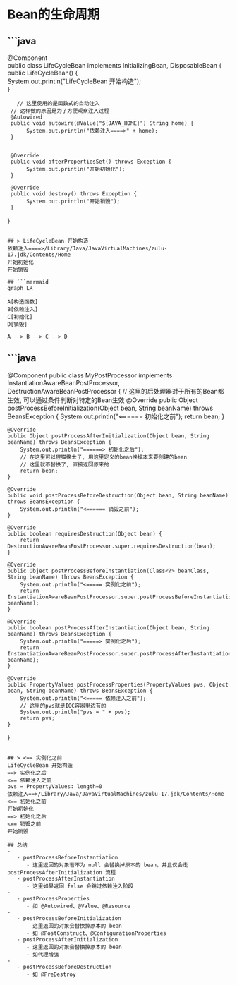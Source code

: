
# Bean的生命周期

## ```java
@Component  
public class LifeCycleBean implements InitializingBean, DisposableBean {  
     public LifeCycleBean() {  
          System.out.println("LifeCycleBean 开始构造");  
     }  
      
       // 这里使用的是函数式的自动注入  
     // 这样做的原因是为了方便观察注入过程  
     @Autowired  
     public void autowire(@Value("${JAVA_HOME}") String home) {  
          System.out.println("依赖注入====>" + home);  
     }  
      
      
     @Override  
     public void afterPropertiesSet() throws Exception {  
          System.out.println("开始初始化");  
     }  
      
     @Override  
     public void destroy() throws Exception {  
          System.out.println("开始销毁");  
     }  
}
```

## > LifeCycleBean 开始构造
依赖注入====>/Library/Java/JavaVirtualMachines/zulu-17.jdk/Contents/Home
开始初始化
开始销毁

## ```mermaid
graph LR

A[构造函数]
B[依赖注入]
C[初始化]
D[销毁]

A --> B --> C --> D
```

## ```java
@Component
public class MyPostProcessor implements InstantiationAwareBeanPostProcessor, DestructionAwareBeanPostProcessor {
    // 这里的后处理器对于所有的Bean都生效, 可以通过条件判断对特定的Bean生效
    @Override
    public Object postProcessBeforeInitialization(Object bean, String beanName) throws BeansException {
        System.out.println("<====== 初始化之前");
        return bean;
    }

    @Override
    public Object postProcessAfterInitialization(Object bean, String beanName) throws BeansException {
        System.out.println("======> 初始化之后");
        // 在这里可以狸猫换太子, 用这里定义的bean换掉本来要创建的bean
        // 这里就不替换了, 直接返回原来的
        return bean;
    }

    @Override
    public void postProcessBeforeDestruction(Object bean, String beanName) throws BeansException {
        System.out.println("<====== 销毁之前");
    }

    @Override
    public boolean requiresDestruction(Object bean) {
        return DestructionAwareBeanPostProcessor.super.requiresDestruction(bean);
    }

    @Override
    public Object postProcessBeforeInstantiation(Class<?> beanClass, String beanName) throws BeansException {
        System.out.println("<===== 实例化之前");
        return InstantiationAwareBeanPostProcessor.super.postProcessBeforeInstantiation(beanClass, beanName);
    }

    @Override
    public boolean postProcessAfterInstantiation(Object bean, String beanName) throws BeansException {
        System.out.println("=====> 实例化之后");
        return InstantiationAwareBeanPostProcessor.super.postProcessAfterInstantiation(bean, beanName);
    }

    @Override
    public PropertyValues postProcessProperties(PropertyValues pvs, Object bean, String beanName) throws BeansException {
        System.out.println("<===== 依赖注入之前");
        // 这里的pvs就是IOC容器里边有的
        System.out.println("pvs = " + pvs);
        return pvs;
    }
}
```

## > <== 实例化之前
LifeCycleBean 开始构造
==> 实例化之后
<== 依赖注入之前
pvs = PropertyValues: length=0
依赖注入==>/Library/Java/JavaVirtualMachines/zulu-17.jdk/Contents/Home
<== 初始化之前
开始初始化
==> 初始化之后
<== 销毁之前
开始销毁

## 总结
-
   - postProcessBeforeInstantiation
      - 这里返回的对象若不为 null 会替换掉原本的 bean，并且仅会走 postProcessAfterInitialization 流程
   - postProcessAfterInstantiation
      - 这里如果返回 false 会跳过依赖注入阶段
-
   - postProcessProperties
      - 如 @Autowired、@Value、@Resource
-
   - postProcessBeforeInitialization
      - 这里返回的对象会替换掉原本的 bean
      - 如 @PostConstruct、@ConfigurationProperties
   - postProcessAfterInitialization
      - 这里返回的对象会替换掉原本的 bean
      - 如代理增强
-
   - postProcessBeforeDestruction
      - 如 @PreDestroy